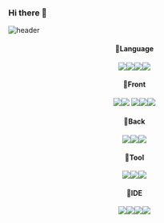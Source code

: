 
### Hi there 👋

![header](https://capsule-render.vercel.app/api?type=Venom&text=Welcome%20to%20My%20Github!&animation=fadeIn)


<div align="center">
<h4>🍞Language</h4>

<img src="https://img.shields.io/badge/Java-ED8B00?style=for-the-badge&logo=openjdk&logoColor=white"><img src="https://img.shields.io/badge/PYTHON-purple?style=for-the-badge&logo=python&logoColor=white"><img src="https://img.shields.io/badge/C-skyblue?style=for-the-badge&logo=C&logoColor=#A8B9CC"><img src="https://img.shields.io/badge/C++-blue?style=for-the-badge&logo=cplusplus&logoColor=#00599C">

<h4>🍬Front</h4>

<img src="https://img.shields.io/badge/React-20232A?style=for-the-badge&logo=react&logoColor=61DAFB"><img src="https://img.shields.io/badge/JavaScript-orange?style=for-the-badge&logo=javascript&logoColor=#F7DF1E">
<img src="https://img.shields.io/badge/Tailwind_CSS-38B2AC?style=for-the-badge&logo=tailwind-css&logoColor=white"><img src="https://img.shields.io/badge/npm-CB3837?style=for-the-badge&logo=npm&logoColor=white"><img src="https://img.shields.io/badge/Postman-FF6C37?style=for-the-badge&logo=postman&logoColor=white">

<h4>🥝Back</h4>

<img src="https://img.shields.io/badge/Spring-6DB33F?style=for-the-badge&logo=spring&logoColor=white"><img src="https://img.shields.io/badge/Flask-000000?style=for-the-badge&logo=flask&logoColor=white"><img src="https://img.shields.io/badge/MySQL-005C84?style=for-the-badge&logo=mysql&logoColor=white">

<h4>🍳Tool</h4>

<img src="https://img.shields.io/badge/github-181717?style=for-the-badge&logo=github&logoColor=white"><img src="https://img.shields.io/badge/GIT-E44C30?style=for-the-badge&logo=git&logoColor=white"><img src="https://img.shields.io/badge/Notion-%23000000.svg?style=for-the-badge&logo=notion&logoColor=white">

<h4>🍱IDE</h4>

<img src="https://img.shields.io/badge/Visual Studio-blue.svg?style=for-the-badge&logo=visualstudiocode&logoColor=white" /><img src="https://img.shields.io/badge/Eclipse-2C2255?style=for-the-badge&logo=Eclipse%20IDE&logoColor=white"><img src="https://img.shields.io/badge/PyCharm-000000.svg?&style=for-the-badge&logo=PyCharm&logoColor=white"><img src="https://img.shields.io/badge/Colab-F9AB00?style=for-the-badge&logo=googlecolab&color=525252">
</div>



<!--
To do : html, css, javascirpt  icon 추가
https://simpleicons.org/      : icons
**everydayday/everydayday** is a ✨ _special_ ✨ repository because its `README.md` (this file) appears on your GitHub profile.

Here are some ideas to get you started:

- 🔭 I’m currently working on ...
- 🌱 I’m currently learning ...
- 👯 I’m looking to collaborate on ...
- 🤔 I’m looking for help with ...
- 💬 Ask me about ...
- 📫 How to reach me: ...
- 😄 Pronouns: ...
- ⚡ Fun fact: ...
-->
